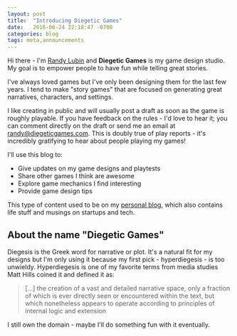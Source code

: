 ```yaml
---
layout: post
title:  "Introducing Diegetic Games"
date:   2016-06-24 22:18:47 -0700
categories: blog
tags: meta,announcements
---
```

Hi there - I'm [Randy Lubin](http://randylubin.com) and **Diegetic Games** is my game design studio. My goal is to empower people to have fun while telling great stories.

I've always loved games but I've only been designing them for the last few years. I tend to make "story games" that are focused on generating great narratives, characters, and settings.

I like creating in public and will usually post a draft as soon as the game is roughly playable. If you have feedback on the rules - I'd love to hear it; you can comment directly on the draft or send me an email at [randy@diegeticgames.com](mailto:randy@diegeticgames.com). This is doubly true of play reports - it's incredibly gratifying to hear about people playing my games!

I'll use this blog to:

*   Give updates on my game designs and playtests
*   Share other games I think are awesome
*   Explore game mechanics I find interesting
*   Provide game design tips

This type of content used to be on my [personal blog](http://blog.randylubin.com), which also contains life stuff and musings on startups and tech.

## About the name "Diegetic Games"
Diegesis is the Greek word for narrative or plot. It's a natural fit for my designs but I'm only using it because my first pick - hyperdiegesis - is too unwieldy. Hyperdiegesis is one of my favorite terms from media studies Matt Hills coined it and defined it as:

> [...] the creation of a vast and detailed narrative space, only a fraction of which is ever directly seen or encountered within the text, but which nonetheless appears to operate according to principles of internal logic and extension

I still own the domain - maybe I'll do something fun with it eventually.
